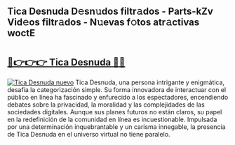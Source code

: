 ## Tica Desnuda D𝚎sn𝚞dos filtr𝚊dos - Parts-kZv Vid𝚎os filtr𝚊dos - N𝚞evas f𝚘tos atr𝚊ctivas woctE

# <h2><a href="http://mb1b52.tromn.icu/?c=Tica+Desnuda">🔗👉👉👉 Tica Desnuda 🔗🔗</a></h2>

[![Tica Desnuda nuevo](https://i.imgur.com/pEAQMta.gif)](http://mb1b52.tromn.icu/?c=Tica+Desnuda)
Tica Desnuda, una persona intrigante y enigmática, desafía la categorización simple. Su forma innovadora de interactuar con el público en línea ha fascinado y enfurecido a los espectadores, encendiendo debates sobre la privacidad, la moralidad y las complejidades de las sociedades digitales. Aunque sus planes futuros no están claros, su papel en la redefinición de la comunidad en línea es incuestionable. Impulsada por una determinación inquebrantable y un carisma innegable, la presencia de Tica Desnuda en el universo virtual no tiene paralelo.
